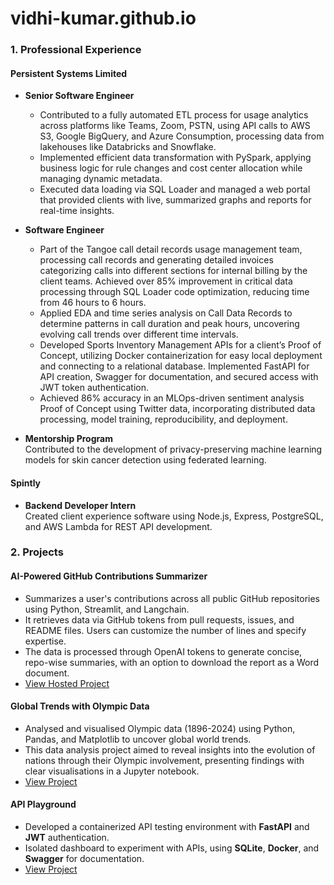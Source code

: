 # vidhi-kumar.github.io
### 1. Professional Experience

#### Persistent Systems Limited
- **Senior Software Engineer**  
  - Contributed to a fully automated ETL process for usage analytics across platforms like Teams, Zoom, PSTN, using API calls to AWS S3, Google BigQuery, and Azure Consumption, processing data from lakehouses like Databricks and Snowflake. 
  - Implemented efficient data transformation with PySpark, applying business logic for rule changes and cost center allocation while managing dynamic metadata.
  - Executed data loading via SQL Loader and managed a web portal that provided clients with live, summarized graphs and reports for real-time insights.

- **Software Engineer**  
  - Part of the Tangoe call detail records usage management team, processing call records and generating detailed invoices categorizing calls into different sections for internal billing by the client teams. Achieved over 85% improvement in critical data processing through SQL Loader code optimization, reducing time from 46 hours to 6 hours.  
  - Applied EDA and time series analysis on Call Data Records to determine patterns in call duration and peak hours, uncovering evolving call trends over different time intervals.
  - Developed Sports Inventory Management APIs for a client’s Proof of Concept, utilizing Docker containerization for easy local deployment and connecting to a relational database. Implemented FastAPI for API creation, Swagger for documentation, and secured access with JWT token authentication.
  - Achieved 86% accuracy in an MLOps-driven sentiment analysis Proof of Concept using Twitter data, incorporating distributed data processing, model training, reproducibility, and deployment.

- **Mentorship Program**  
  Contributed to the development of privacy-preserving machine learning models for skin cancer detection using federated learning.

#### Spintly
- **Backend Developer Intern**  
  Created client experience software using Node.js, Express, PostgreSQL, and AWS Lambda for REST API development.

### 2. Projects

#### AI-Powered GitHub Contributions Summarizer
- Summarizes a user's contributions across all public GitHub repositories using Python, Streamlit, and Langchain. 
- It retrieves data via GitHub tokens from pull requests, issues, and README files. Users can customize the number of lines and specify expertise. 
- The data is processed through OpenAI tokens to generate concise, repo-wise summaries, with an option to download the report as a Word document.
- [View Hosted Project](https://gitcontributions.streamlit.app/)

#### Global Trends with Olympic Data
- Analysed and visualised Olympic data (1896-2024) using Python, Pandas, and Matplotlib to uncover global world trends. 
- This data analysis project aimed to reveal insights into the evolution of nations through their Olympic involvement, presenting findings with clear visualisations in a Jupyter notebook.
- [View Project](https://github.com/vidhi-kumar/olympic-insights/blob/main/olympics-analysis.ipynb)

#### API Playground
- Developed a containerized API testing environment with **FastAPI** and **JWT** authentication.
- Isolated dashboard to experiment with APIs, using **SQLite**, **Docker**, and **Swagger** for documentation.
- [View Project](https://github.com/vidhi-kumar/playgroundAPI)
